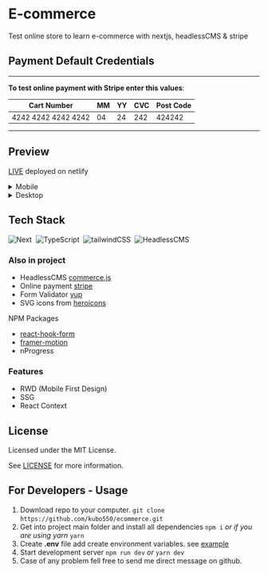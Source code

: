 # E-commerce

Test online store to learn e-commerce with nextjs, headlessCMS & stripe

## Payment Default Credentials 

---

**To test online payment with Stripe enter this values**:

|  Cart Number |  MM  | YY |  CVC  | Post Code  |
|---|---|---|---|---|
| 4242 4242 4242 4242  | 04  | 24  | 242  | 424242  |

---

## Preview

[LIVE](https://lucid-wescoff-783163.netlify.app/) deployed on netlify

<details>
  <summary> Mobile </summary>
  <div style="float:left;">
    
  <img src="https://raw.githubusercontent.com/kubo550/ecommerce/main/preview/mobile1.jpg" alt="preview mobile device" width="210" />
  <img src="https://raw.githubusercontent.com/kubo550/ecommerce/main/preview/mobile2.jpg" alt="preview mobile device" width="210" />
  <img src="https://raw.githubusercontent.com/kubo550/ecommerce/main/preview/mobile3.jpg" alt="preview mobile device" width="210" />
  <img src="https://raw.githubusercontent.com/kubo550/ecommerce/main/preview/mobile4.jpg" alt="preview mobile device" width="210" />
  <img src="https://raw.githubusercontent.com/kubo550/ecommerce/main/preview/mobile5.jpg" alt="preview mobile device" width="210" />
  <img src="https://raw.githubusercontent.com/kubo550/ecommerce/main/preview/mobile6.jpg" alt="preview mobile device" width="210" />
  <img src="https://raw.githubusercontent.com/kubo550/ecommerce/main/preview/mobile7.jpg" alt="preview mobile device" width="210" />
  <img src="https://raw.githubusercontent.com/kubo550/ecommerce/main/preview/mobile8.jpg" alt="preview mobile device" width="210" />
    
  </div> 
</details>
<details>
  <summary> Desktop </summary>
  
  ![1](https://user-images.githubusercontent.com/43968748/128085312-1d591152-703d-4725-86fa-4c958f651626.PNG)
  ![2](https://user-images.githubusercontent.com/43968748/128085334-6dc74a6a-3446-42ee-b482-e8a4ea0a7cf7.PNG)
  ![3](https://user-images.githubusercontent.com/43968748/128085352-1e5174de-c69f-46dc-b7ec-3b225330b559.PNG)
  ![4](https://user-images.githubusercontent.com/43968748/128085368-05e1ed74-259a-4ede-9f38-9810a933a6cb.PNG)
  ![5](https://user-images.githubusercontent.com/43968748/128085383-57b22e3e-295a-47eb-a375-328f573b655a.PNG)
  ![6](https://user-images.githubusercontent.com/43968748/128085389-5e063d14-30b5-46b2-8f34-14acf98d1b5a.PNG)
  
  </details>

## Tech Stack

![Next](https://img.shields.io/badge/-Next.js-05122A?style=flat&logo=Next.js)&nbsp;
![TypeScript](https://img.shields.io/badge/-TypeScript-05122A?style=flat&logo=typescript)&nbsp;
![tailwindCSS](https://img.shields.io/badge/tailwindcss-05122A.svg?&style=flat&logo=tailwind-css&logoColor=white")&nbsp;
![HeadlessCMS](https://img.shields.io/badge/-commercejs-05122A?style=flat&logo=headlesscms)

### Also in project

* HeadlessCMS [commerce.js](https://commercejs.com/)
* Online payment [stripe](https://stripe.com/en-pl)
* Form Validator [yup](https://www.npmjs.com/package/yup?activeTab=readme)
* SVG icons from [heroicons](https://heroicons.com/) 

NPM Packages
* [react-hook-form](https://react-hook-form.com/advanced-usage)
* [framer-motion](https://www.framer.com/motion/)
* nProgress

### Features 

* RWD (Mobile First Design)
* SSG
* React Context


## License 

Licensed under the MIT License.

See [LICENSE](https://github.com/kubo550/ecommerce/blob/main/LICENSE) for more information.


## For Developers - Usage

1. Download repo to your computer.  ``` git clone https://github.com/kubo550/ecommerce.git ```
2. Get into project main folder and install all dependencies ``` npm i ``` *or if you are using yarn* ``` yarn ``` 
3. Create **.env** file add create environment variables. see [example](https://github.com/kubo550/ecommerce/blob/main/.env.example)
4. Start development server ``` npm run dev ``` *or*  ``` yarn dev ```
5. Case of any problem fell free to send me direct message on github.
